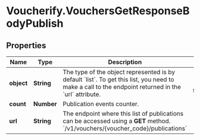 # Voucherify.VouchersGetResponseBodyPublish

## Properties

Name | Type | Description | Notes
------------ | ------------- | ------------- | -------------
**object** | **String** | The type of the object represented is by default &#x60;list&#x60;. To get this list, you need to make a call to the endpoint returned in the &#x60;url&#x60; attribute. | [optional] [default to &#39;list&#39;]
**count** | **Number** | Publication events counter. | [optional] 
**url** | **String** | The endpoint where this list of publications can be accessed using a **GET** method. &#x60;/v1/vouchers/{voucher_code}/publications&#x60; | [optional] 


